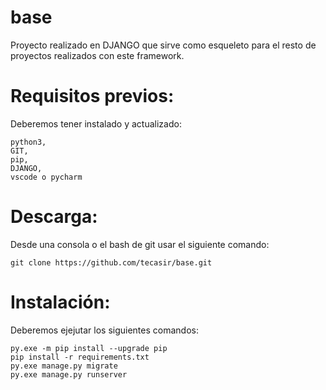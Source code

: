 # base
Proyecto realizado en DJANGO que sirve como esqueleto para el resto de proyectos realizados con este framework.

# Requisitos previos:
Deberemos tener instalado y actualizado:

    python3,
    GIT,
    pip,
    DJANGO,
    vscode o pycharm

# Descarga:
Desde una consola o el bash de git usar el siguiente comando:

	git clone https://github.com/tecasir/base.git


# Instalación:
Deberemos ejejutar los siguientes comandos:

	py.exe -m pip install --upgrade pip
	pip install -r requirements.txt
	py.exe manage.py migrate
	py.exe manage.py runserver
